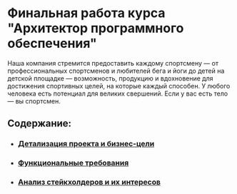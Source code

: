 # Финальная работа курса "Архитектор программного обеспечения"

Наша компания стремится предоставить каждому спортсмену — от профессиональных спортсменов и любителей бега и йоги до детей на детской площадке — возможность, продукцию и вдохновение для достижения спортивных целей, на которые каждый способен. У любого человека есть потенциал для великих свершений. Если у вас есть тело — вы спортсмен. 

## Содержание:

* ### [Детализация проекта и бизнес-цели](goals.md#Бизнес-цели)

* ### [Функциональные требования](functional-requirements.md#Функциональные-требования)

* ### [Анализ стейкхолдеров и их интересов](stakeholders.md#Анализ-стейкхолдеров-и-их-интересов)
